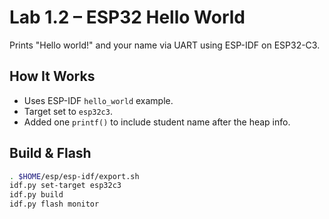 # Lab 1.2 – ESP32 Hello World

Prints "Hello world!" and your name via UART using ESP-IDF on ESP32-C3.

## How It Works

- Uses ESP-IDF `hello_world` example.
- Target set to `esp32c3`.
- Added one `printf()` to include student name after the heap info.

## Build & Flash

```bash
. $HOME/esp/esp-idf/export.sh
idf.py set-target esp32c3
idf.py build
idf.py flash monitor
